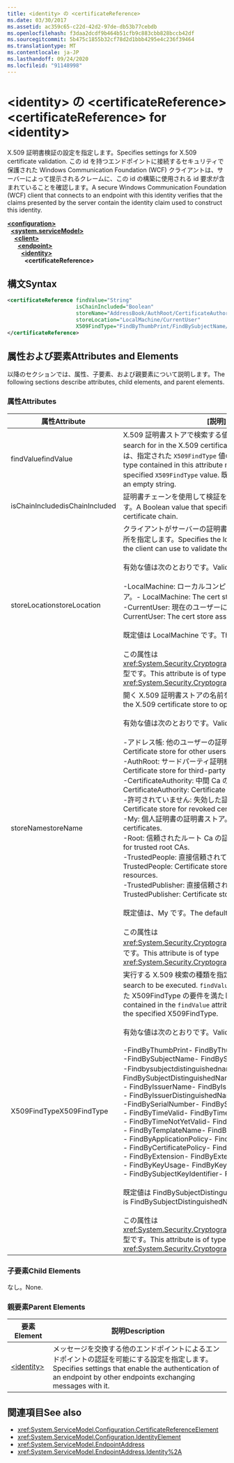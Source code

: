 ```yaml
---
title: <identity> の <certificateReference>
ms.date: 03/30/2017
ms.assetid: ac359c65-c22d-42d2-97de-db53b77cebdb
ms.openlocfilehash: f3daa2dcdf9b464b51cfb9c883cbb828bccb42df
ms.sourcegitcommit: 5b475c1855b32cf78d2d1bbb4295e4c236f39464
ms.translationtype: MT
ms.contentlocale: ja-JP
ms.lasthandoff: 09/24/2020
ms.locfileid: "91148998"
---
```

# <a name="certificatereference-for-identity"></a><span data-ttu-id="e1a44-102">\<identity> の \<certificateReference></span><span class="sxs-lookup"><span data-stu-id="e1a44-102">\<certificateReference> for \<identity></span></span>

<span data-ttu-id="e1a44-103">X.509 証明書検証の設定を指定します。</span><span class="sxs-lookup"><span data-stu-id="e1a44-103">Specifies settings for X.509 certificate validation.</span></span> <span data-ttu-id="e1a44-104">この id を持つエンドポイントに接続するセキュリティで保護された Windows Communication Foundation (WCF) クライアントは、サーバーによって提示されるクレームに、この id の構築に使用される id 要求が含まれていることを確認します。</span><span class="sxs-lookup"><span data-stu-id="e1a44-104">A secure Windows Communication Foundation (WCF) client that connects to an endpoint with this identity verifies that the claims presented by the server contain the identity claim used to construct this identity.</span></span>  
  
[**\<configuration>**](../configuration-element.md)\
&nbsp;&nbsp;[**\<system.serviceModel>**](system-servicemodel.md)\
&nbsp;&nbsp;&nbsp;&nbsp;[**\<client>**](client.md)\
&nbsp;&nbsp;&nbsp;&nbsp;&nbsp;&nbsp;[**\<endpoint>**](endpoint-of-client.md)\
&nbsp;&nbsp;&nbsp;&nbsp;&nbsp;&nbsp;&nbsp;&nbsp;[**\<identity>**](identity.md)\
&nbsp;&nbsp;&nbsp;&nbsp;&nbsp;&nbsp;&nbsp;&nbsp;&nbsp;&nbsp;**\<certificateReference>**  
  
## <a name="syntax"></a><span data-ttu-id="e1a44-105">構文</span><span class="sxs-lookup"><span data-stu-id="e1a44-105">Syntax</span></span>  
  
```xml  
<certificateReference findValue="String"
                      isChainIncluded="Boolean"
                      storeName="AddressBook/AuthRoot/CertificateAuthority/Disallowed/My/Root/TrustedPeople/TrustedPublisher"
                      storeLocation="LocalMachine/CurrentUser"
                      X509FindType="FindByThumbPrint/FindBySubjectName/FindBySubjectDistinguishedName/FindByIssuerName/FindByIssuerDistinguishedName/FindBySerialNumber/FindByTimeValid/FindByTimeNotYetValid/FindByTemplateName/FindByApplicationPolicy/FindByCertificatePolicy/FindByExtension/FindByKeyUsage/FindBySubjectKeyIdentifier">
</certificateReference>
```  
  
## <a name="attributes-and-elements"></a><span data-ttu-id="e1a44-106">属性および要素</span><span class="sxs-lookup"><span data-stu-id="e1a44-106">Attributes and Elements</span></span>  

 <span data-ttu-id="e1a44-107">以降のセクションでは、属性、子要素、および親要素について説明します。</span><span class="sxs-lookup"><span data-stu-id="e1a44-107">The following sections describe attributes, child elements, and parent elements.</span></span>  
  
### <a name="attributes"></a><span data-ttu-id="e1a44-108">属性</span><span class="sxs-lookup"><span data-stu-id="e1a44-108">Attributes</span></span>  
  
|<span data-ttu-id="e1a44-109">属性</span><span class="sxs-lookup"><span data-stu-id="e1a44-109">Attribute</span></span>|<span data-ttu-id="e1a44-110">[説明]</span><span class="sxs-lookup"><span data-stu-id="e1a44-110">Description</span></span>|  
|---------------|-----------------|  
|<span data-ttu-id="e1a44-111">findValue</span><span class="sxs-lookup"><span data-stu-id="e1a44-111">findValue</span></span>|<span data-ttu-id="e1a44-112">X.509 証明書ストアで検索する値を指定します。</span><span class="sxs-lookup"><span data-stu-id="e1a44-112">Specifies the value to search for in the X.509 certificate store.</span></span> <span data-ttu-id="e1a44-113">この属性に格納されている型は、指定された `X509FindType` 値の要件を満たす必要があります。</span><span class="sxs-lookup"><span data-stu-id="e1a44-113">The type contained in this attribute must satisfy the requirements of the specified `X509FindType` value.</span></span> <span data-ttu-id="e1a44-114">既定値は空の文字列です。</span><span class="sxs-lookup"><span data-stu-id="e1a44-114">The default is an empty string.</span></span>|  
|<span data-ttu-id="e1a44-115">isChainIncluded</span><span class="sxs-lookup"><span data-stu-id="e1a44-115">isChainIncluded</span></span>|<span data-ttu-id="e1a44-116">証明書チェーンを使用して検証を行うかどうかを指定するブール値です。</span><span class="sxs-lookup"><span data-stu-id="e1a44-116">A Boolean value that specifies if the validation is done using a certificate chain.</span></span>|  
|<span data-ttu-id="e1a44-117">storeLocation</span><span class="sxs-lookup"><span data-stu-id="e1a44-117">storeLocation</span></span>|<span data-ttu-id="e1a44-118">クライアントがサーバーの証明書の検証に使用できる証明書ストアの場所を指定します。</span><span class="sxs-lookup"><span data-stu-id="e1a44-118">Specifies the location of the certificate store that the client can use to validate the server’s certificate.</span></span><br /><br /> <span data-ttu-id="e1a44-119">有効な値は次のとおりです。</span><span class="sxs-lookup"><span data-stu-id="e1a44-119">Valid values include the following:</span></span><br /><br /> <span data-ttu-id="e1a44-120">-LocalMachine: ローカルコンピューターに割り当てられた証明書ストア。</span><span class="sxs-lookup"><span data-stu-id="e1a44-120">-   LocalMachine: The cert store assigned to the local machine.</span></span><br /><span data-ttu-id="e1a44-121">-CurrentUser: 現在のユーザーに割り当てられている証明書ストア。</span><span class="sxs-lookup"><span data-stu-id="e1a44-121">-   CurrentUser: The cert store assigned to the current user.</span></span><br /><br /> <span data-ttu-id="e1a44-122">既定値は LocalMachine です。</span><span class="sxs-lookup"><span data-stu-id="e1a44-122">The default value is LocalMachine.</span></span><br /><br /> <span data-ttu-id="e1a44-123">この属性は <xref:System.Security.Cryptography.X509Certificates.StoreLocation> 型です。</span><span class="sxs-lookup"><span data-stu-id="e1a44-123">This attribute is of type <xref:System.Security.Cryptography.X509Certificates.StoreLocation>.</span></span>|  
|<span data-ttu-id="e1a44-124">storeName</span><span class="sxs-lookup"><span data-stu-id="e1a44-124">storeName</span></span>|<span data-ttu-id="e1a44-125">開く X.509 証明書ストアの名前を指定します。</span><span class="sxs-lookup"><span data-stu-id="e1a44-125">Specifies the name of the X.509 certificate store to open.</span></span><br /><br /> <span data-ttu-id="e1a44-126">有効な値は次のとおりです。</span><span class="sxs-lookup"><span data-stu-id="e1a44-126">Valid values include the following:</span></span><br /><br /> <span data-ttu-id="e1a44-127">-アドレス帳: 他のユーザーの証明書ストア。</span><span class="sxs-lookup"><span data-stu-id="e1a44-127">-   AddressBook: Certificate store for other users.</span></span><br /><span data-ttu-id="e1a44-128">-AuthRoot: サードパーティ証明機関 (Ca) の証明書ストア。</span><span class="sxs-lookup"><span data-stu-id="e1a44-128">-   AuthRoot: Certificate store for third-party certification authorities (CAs).</span></span><br /><span data-ttu-id="e1a44-129">-CertificateAuthority: 中間 Ca の証明書ストア。</span><span class="sxs-lookup"><span data-stu-id="e1a44-129">-   CertificateAuthority: Certificate store for intermediate CAs.</span></span><br /><span data-ttu-id="e1a44-130">-許可されていません: 失効した証明書の証明書ストア。</span><span class="sxs-lookup"><span data-stu-id="e1a44-130">-   Disallowed: Certificate store for revoked certificates.</span></span><br /><span data-ttu-id="e1a44-131">-My: 個人証明書の証明書ストア。</span><span class="sxs-lookup"><span data-stu-id="e1a44-131">-   My: Certificate store for personal certificates.</span></span><br /><span data-ttu-id="e1a44-132">-Root: 信頼されたルート Ca の証明書ストア。</span><span class="sxs-lookup"><span data-stu-id="e1a44-132">-   Root: Certificate store for trusted root CAs.</span></span><br /><span data-ttu-id="e1a44-133">-TrustedPeople: 直接信頼されている人間とリソースの証明書ストア。</span><span class="sxs-lookup"><span data-stu-id="e1a44-133">-   TrustedPeople: Certificate store for directly trusted people and resources.</span></span><br /><span data-ttu-id="e1a44-134">-TrustedPublisher: 直接信頼された発行元の証明書ストア。</span><span class="sxs-lookup"><span data-stu-id="e1a44-134">-   TrustedPublisher: Certificate store for directly trusted publishers.</span></span><br /><br /> <span data-ttu-id="e1a44-135">既定値は、My です。</span><span class="sxs-lookup"><span data-stu-id="e1a44-135">The default value is My.</span></span><br /><br /> <span data-ttu-id="e1a44-136">この属性は <xref:System.Security.Cryptography.X509Certificates.StoreName> 型です。</span><span class="sxs-lookup"><span data-stu-id="e1a44-136">This attribute is of type <xref:System.Security.Cryptography.X509Certificates.StoreName>.</span></span>|  
|<span data-ttu-id="e1a44-137">X509FindType</span><span class="sxs-lookup"><span data-stu-id="e1a44-137">X509FindType</span></span>|<span data-ttu-id="e1a44-138">実行する X.509 検索の種類を指定します。</span><span class="sxs-lookup"><span data-stu-id="e1a44-138">Specifies the type of X.509 search to be executed.</span></span> <span data-ttu-id="e1a44-139">`findValue` 属性に含まれている型は、指定された X509FindType の要件を満たしている必要があります。</span><span class="sxs-lookup"><span data-stu-id="e1a44-139">The type contained in the `findValue` attribute must satisfy the requirements of the specified X509FindType.</span></span><br /><br /> <span data-ttu-id="e1a44-140">有効な値は次のとおりです。</span><span class="sxs-lookup"><span data-stu-id="e1a44-140">Valid values include the following:</span></span><br /><br /> <span data-ttu-id="e1a44-141">-FindByThumbPrint</span><span class="sxs-lookup"><span data-stu-id="e1a44-141">-   FindByThumbPrint</span></span><br /><span data-ttu-id="e1a44-142">-FindBySubjectName</span><span class="sxs-lookup"><span data-stu-id="e1a44-142">-   FindBySubjectName</span></span><br /><span data-ttu-id="e1a44-143">-Findbysubjectdistinguishedname です</span><span class="sxs-lookup"><span data-stu-id="e1a44-143">-   FindBySubjectDistinguishedName</span></span><br /><span data-ttu-id="e1a44-144">- FindByIssuerName</span><span class="sxs-lookup"><span data-stu-id="e1a44-144">-   FindByIssuerName</span></span><br /><span data-ttu-id="e1a44-145">- FindByIssuerDistinguishedName</span><span class="sxs-lookup"><span data-stu-id="e1a44-145">-   FindByIssuerDistinguishedName</span></span><br /><span data-ttu-id="e1a44-146">-FindBySerialNumber</span><span class="sxs-lookup"><span data-stu-id="e1a44-146">-   FindBySerialNumber</span></span><br /><span data-ttu-id="e1a44-147">- FindByTimeValid</span><span class="sxs-lookup"><span data-stu-id="e1a44-147">-   FindByTimeValid</span></span><br /><span data-ttu-id="e1a44-148">- FindByTimeNotYetValid</span><span class="sxs-lookup"><span data-stu-id="e1a44-148">-   FindByTimeNotYetValid</span></span><br /><span data-ttu-id="e1a44-149">- FindByTemplateName</span><span class="sxs-lookup"><span data-stu-id="e1a44-149">-   FindByTemplateName</span></span><br /><span data-ttu-id="e1a44-150">- FindByApplicationPolicy</span><span class="sxs-lookup"><span data-stu-id="e1a44-150">-   FindByApplicationPolicy</span></span><br /><span data-ttu-id="e1a44-151">- FindByCertificatePolicy</span><span class="sxs-lookup"><span data-stu-id="e1a44-151">-   FindByCertificatePolicy</span></span><br /><span data-ttu-id="e1a44-152">- FindByExtension</span><span class="sxs-lookup"><span data-stu-id="e1a44-152">-   FindByExtension</span></span><br /><span data-ttu-id="e1a44-153">- FindByKeyUsage</span><span class="sxs-lookup"><span data-stu-id="e1a44-153">-   FindByKeyUsage</span></span><br /><span data-ttu-id="e1a44-154">- FindBySubjectKeyIdentifier</span><span class="sxs-lookup"><span data-stu-id="e1a44-154">-   FindBySubjectKeyIdentifier</span></span><br /><br /> <span data-ttu-id="e1a44-155">既定値は FindBySubjectDistinguishedName です。</span><span class="sxs-lookup"><span data-stu-id="e1a44-155">The default value is FindBySubjectDistinguishedName.</span></span><br /><br /> <span data-ttu-id="e1a44-156">この属性は <xref:System.Security.Cryptography.X509Certificates.X509FindType> 型です。</span><span class="sxs-lookup"><span data-stu-id="e1a44-156">This attribute is of type <xref:System.Security.Cryptography.X509Certificates.X509FindType>.</span></span>|  
  
### <a name="child-elements"></a><span data-ttu-id="e1a44-157">子要素</span><span class="sxs-lookup"><span data-stu-id="e1a44-157">Child Elements</span></span>  

 <span data-ttu-id="e1a44-158">なし。</span><span class="sxs-lookup"><span data-stu-id="e1a44-158">None.</span></span>  
  
### <a name="parent-elements"></a><span data-ttu-id="e1a44-159">親要素</span><span class="sxs-lookup"><span data-stu-id="e1a44-159">Parent Elements</span></span>  
  
|<span data-ttu-id="e1a44-160">要素</span><span class="sxs-lookup"><span data-stu-id="e1a44-160">Element</span></span>|<span data-ttu-id="e1a44-161">説明</span><span class="sxs-lookup"><span data-stu-id="e1a44-161">Description</span></span>|  
|-------------|-----------------|  
|[\<identity>](identity.md)|<span data-ttu-id="e1a44-162">メッセージを交換する他のエンドポイントによるエンドポイントの認証を可能にする設定を指定します。</span><span class="sxs-lookup"><span data-stu-id="e1a44-162">Specifies settings that enable the authentication of an endpoint by other endpoints exchanging messages with it.</span></span>|  
  
## <a name="see-also"></a><span data-ttu-id="e1a44-163">関連項目</span><span class="sxs-lookup"><span data-stu-id="e1a44-163">See also</span></span>

- <xref:System.ServiceModel.Configuration.CertificateReferenceElement>
- <xref:System.ServiceModel.Configuration.IdentityElement>
- <xref:System.ServiceModel.EndpointAddress>
- <xref:System.ServiceModel.EndpointAddress.Identity%2A>
